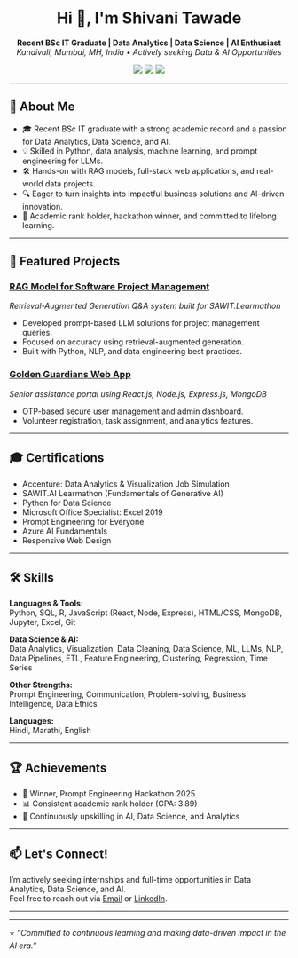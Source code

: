 <!-- ![Resume](image1) -->
<h1 align="center">Hi 👋, I'm Shivani Tawade</h1>
<p align="center">
  <strong>Recent BSc IT Graduate | Data Analytics | Data Science | AI Enthusiast</strong><br>
  <em>Kandivali, Mumbai, MH, India • Actively seeking Data & AI Opportunities</em>
</p>

<p align="center">
  <a href="mailto:shivanitawade20@gmail.com"><img src="https://img.shields.io/badge/Email-shivanitawade20@gmail.com-blue?style=flat&logo=gmail"></a>
  <a href="https://www.linkedin.com/in/YOUR-LINKEDIN"><img src="https://img.shields.io/badge/LinkedIn-Connect-blue?logo=linkedin"></a>
  <a href="https://github.com/tawadesg20"><img src="https://img.shields.io/badge/GitHub-tawadesg20-black?logo=github"></a>
</p>

---

## 🚀 About Me

- 🎓 Recent BSc IT graduate with a strong academic record and a passion for Data Analytics, Data Science, and AI.
- 💡 Skilled in Python, data analysis, machine learning, and prompt engineering for LLMs.
- 🛠️ Hands-on with RAG models, full-stack web applications, and real-world data projects.
- 🔍 Eager to turn insights into impactful business solutions and AI-driven innovation.
- 🏅 Academic rank holder, hackathon winner, and committed to lifelong learning.

---

## 💼 Featured Projects

### [RAG Model for Software Project Management](#)
*Retrieval-Augmented Generation Q&A system built for SAWIT.Learmathon*
- Developed prompt-based LLM solutions for project management queries.
- Focused on accuracy using retrieval-augmented generation.
- Built with Python, NLP, and data engineering best practices.

### [Golden Guardians Web App](#)
*Senior assistance portal using React.js, Node.js, Express.js, MongoDB*
- OTP-based secure user management and admin dashboard.
- Volunteer registration, task assignment, and analytics features.

---

## 🎓 Certifications

- Accenture: Data Analytics & Visualization Job Simulation
- SAWIT.AI Learmathon (Fundamentals of Generative AI)
- Python for Data Science
- Microsoft Office Specialist: Excel 2019
- Prompt Engineering for Everyone
- Azure AI Fundamentals
- Responsive Web Design

---

## 🛠️ Skills

**Languages & Tools:**  
Python, SQL, R, JavaScript (React, Node, Express), HTML/CSS, MongoDB, Jupyter, Excel, Git

**Data Science & AI:**  
Data Analytics, Visualization, Data Cleaning, Data Science, ML, LLMs, NLP, Data Pipelines, ETL, Feature Engineering, Clustering, Regression, Time Series

**Other Strengths:**  
Prompt Engineering, Communication, Problem-solving, Business Intelligence, Data Ethics

**Languages:**  
Hindi, Marathi, English

---

## 🏆 Achievements

- 🥇 Winner, Prompt Engineering Hackathon 2025
- 📊 Consistent academic rank holder (GPA: 3.89)
- 🚀 Continuously upskilling in AI, Data Science, and Analytics

---

## 📫 Let's Connect!

I’m actively seeking internships and full-time opportunities in Data Analytics, Data Science, and AI.  
Feel free to reach out via [Email](mailto:tawadeshivani20@gmail.com) or [LinkedIn](https://www.linkedin.com/in/shivani-tawade-9a051727b).

---


---

⭐️ *“Committed to continuous learning and making data-driven impact in the AI era.”*
